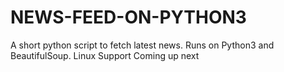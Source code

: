 # NEWS-FEED-ON-PYTHON3
A short python script to fetch latest news.
Runs on Python3 and BeautifulSoup.
Linux Support Coming up next
